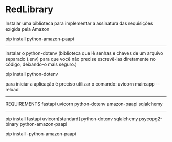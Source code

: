 # RedLibrary

Instalar uma biblioteca para implementar a assinatura das requisições exigida pela Amazon

pip install python-amazon-paapi

--------------------------------

instalar o python-dotenv (biblioteca que lê senhas e chaves de um arquivo separado (.env) para que você não precise escrevê-las diretamente no código, deixando-o mais seguro.)

pip install python-dotenv

para iniciar a aplicação é preciso utilizar o comando:
uvicorn main:app --reload

--------------------------------

REQUIREMENTS
fastapi
uvicorn
python-dotenv
amazon-paapi
sqlalchemy

--------------------------------
pip install fastapi uvicorn[standard] python-dotenv sqlalchemy psycopg2-binary python-amazon-paapi

pip install -python-amazon-paapi